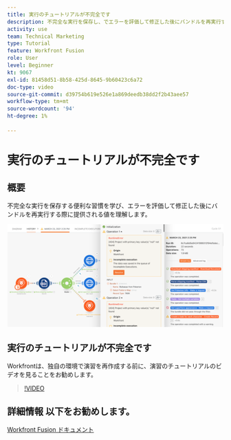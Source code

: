 ```yaml
---
title: 実行のチュートリアルが不完全です
description: 不完全な実行を保存し、でエラーを評価して修正した後にバンドルを再実行する方法を説明します。 [!DNL Adobe Workfront Fusion].
activity: use
team: Technical Marketing
type: Tutorial
feature: Workfront Fusion
role: User
level: Beginner
kt: 9067
exl-id: 81458d51-8b58-425d-8645-9b60423c6a72
doc-type: video
source-git-commit: d39754b619e526e1a869deedb38dd2f2b43aee57
workflow-type: tm+mt
source-wordcount: '94'
ht-degree: 1%

---
```


# 実行のチュートリアルが不完全です

## 概要

不完全な実行を保存する便利な習慣を学び、エラーを評価して修正した後にバンドルを再実行する際に提供される値を理解します。

![エラー処理を含むシナリオの画像](assets/troubleshooting-and-error-handling-8.png)

## 実行のチュートリアルが不完全です

Workfrontは、独自の環境で演習を再作成する前に、演習のチュートリアルのビデオを見ることをお勧めします。

>[!VIDEO](https://video.tv.adobe.com/v/335308/?quality=12)

## 詳細情報 以下をお勧めします。

[Workfront Fusion ドキュメント](https://experienceleague.adobe.com/docs/workfront/using/adobe-workfront-fusion/workfront-fusion-2.html?lang=en)
